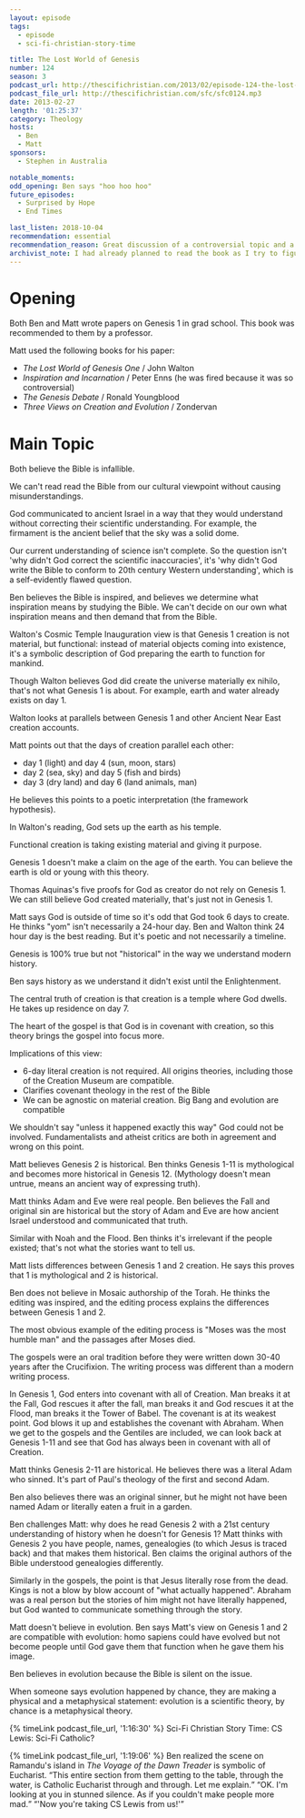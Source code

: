 ```yaml
---
layout: episode
tags:
  - episode
  - sci-fi-christian-story-time

title: The Lost World of Genesis
number: 124
season: 3
podcast_url: http://thescifichristian.com/2013/02/episode-124-the-lost-world-of-genesis/
podcast_file_url: http://thescifichristian.com/sfc/sfc0124.mp3
date: 2013-02-27
length: '01:25:37'
category: Theology
hosts:
  - Ben
  - Matt
sponsors: 
  - Stephen in Australia

notable_moments:
odd_opening: Ben says "hoo hoo hoo"
future_episodes:
  - Surprised by Hope
  - End Times

last_listen: 2018-10-04
recommendation: essential
recommendation_reason: Great discussion of a controversial topic and a book that is iconic to the show.
archivist_note: I had already planned to read the book as I try to figure out what I believe on this topic, and made sure to read it for this episode. You can read my <a href="https://www.goodreads.com/review/show/2531430265">Goodreads review</a>. Basically, I think Walton's theory is a great possibility, expected to be convinced by the book, and was not convinced. I don't really like the other options though, so I'm still leaning toward this or the framework hypothesis.
---
```

# Opening

Both Ben and Matt wrote papers on Genesis 1 in grad school. This book was recommended to them by a professor. 

Matt used the following books for his paper:

- <i class="work-title">The Lost World of Genesis One</i> / John Walton
- <i class="work-title">Inspiration and Incarnation</i> / Peter Enns (he was fired because it was so controversial)
- <i class="work-title">The Genesis Debate</i> / Ronald Youngblood
- <i class="work-title">Three Views on Creation and Evolution</i> / Zondervan



# Main Topic
Both believe the Bible is infallible.

We can't read read the Bible from our cultural viewpoint without causing misunderstandings.

God communicated to ancient Israel in a way that they would understand without correcting their scientific understanding. For example, the firmament is the ancient belief that the sky was a solid dome.

Our current understanding of science isn't complete. So the question isn't 'why didn't God correct the scientific inaccuracies', it's 'why didn't God write the Bible to conform to 20th century Western understanding', which is a self-evidently flawed question.

Ben believes the Bible is inspired, and believes we determine what inspiration means by studying the Bible. We can't decide on our own what inspiration means and then demand that from the Bible.

Walton's Cosmic Temple Inauguration view is that Genesis 1 creation is not material, but functional: instead of material objects coming into existence, it's a symbolic description of God preparing the earth to function for mankind. 

Though Walton believes God did create the universe materially ex nihilo, that's not what Genesis 1 is about. For example, earth and water already exists on day 1.

Walton looks at parallels between Genesis 1 and other Ancient Near East creation accounts.

Matt points out that the days of creation parallel each other: 
- day 1 (light) and day 4 (sun, moon, stars)
- day 2 (sea, sky) and day 5 (fish and birds)
- day 3 (dry land) and day 6 (land animals, man)

He believes this points to a poetic interpretation (the framework hypothesis).

In Walton's reading, God sets up the earth as his temple.

Functional creation is taking existing material and giving it purpose.

Genesis 1 doesn't make a claim on the age of the earth. You can believe the earth is old or young with this theory.

Thomas Aquinas's five proofs for God as creator do not rely on Genesis 1. We can still believe God created materially, that's just not in Genesis 1.

Matt says God is outside of time so it's odd that God took 6 days to create. He thinks "yom" isn't necessarily a 24-hour day. Ben and Walton think 24 hour day is the best reading. But it's poetic and not necessarily a timeline.

Genesis is 100% true but not "historical" in the way we understand modern history.

Ben says history as we understand it didn't exist until the Enlightenment. 

The central truth of creation is that creation is a temple where God dwells. He takes up residence on day 7.

The heart of the gospel is that God is in covenant with creation, so this theory brings the gospel into focus more. 

Implications of this view:

- 6-day literal creation is not required. All origins theories, including those of the Creation Museum are compatible.
- Clarifies covenant theology in the rest of the Bible
- We can be agnostic on material creation. Big Bang and evolution are compatible 

We shouldn't say "unless it happened exactly this way" God could not be involved. Fundamentalists and atheist critics are both in agreement and wrong on this point.

Matt believes Genesis 2 is historical. Ben thinks Genesis 1-11 is mythological and becomes more historical in Genesis 12. (Mythology doesn't mean untrue, means an ancient way of expressing truth). 

Matt thinks Adam and Eve were real people. Ben believes the Fall and original sin are historical but the story of Adam and Eve are how ancient Israel understood and communicated that truth. 

Similar with Noah and the Flood. Ben thinks it's irrelevant if the people existed; that's not what the stories want to tell us.

Matt lists differences between Genesis 1 and 2 creation. He says this proves that 1 is mythological and 2 is historical.

Ben does not believe in Mosaic authorship of the Torah. He thinks the editing was inspired, and the editing process explains the differences between Genesis 1 and 2. 

The most obvious example of the editing process is "Moses was the most humble man" and the passages after Moses died. 

The gospels were an oral tradition before they were written down 30-40 years after the Crucifixion. The writing process was different than a modern writing process. 

In Genesis 1, God enters into covenant with all of Creation. Man breaks it at the Fall, God rescues it after the fall, man breaks it and God rescues it at the Flood, man breaks it the Tower of Babel. The covenant is at its weakest point. God blows it up and establishes the covenant with Abraham. When we get to the gospels and the Gentiles are included, we can look back at Genesis 1-11 and see that God has always been in covenant with all of Creation.

Matt thinks Genesis 2-11 are historical. He believes there was a literal Adam who sinned. It's part of Paul's theology of the first and second Adam. 

Ben also believes there was an original sinner, but he might not have been named Adam or literally eaten a fruit in a garden.

Ben challenges Matt: why does he read Genesis 2 with a 21st century understanding of history when he doesn't for Genesis 1? Matt thinks with Genesis 2 you have people, names, genealogies (to which Jesus is traced back) and that makes them historical. Ben claims the original authors of the Bible understood genealogies differently. 

Similarly in the gospels, the point is that Jesus literally rose from the dead. Kings is not a blow by blow account of "what actually happened". Abraham was a real person but the stories of him might not have literally happened, but God wanted to communicate something through the story.

Matt doesn't believe in evolution. Ben says Matt's view on Genesis 1 and 2 are compatible with evolution: homo sapiens could have evolved but not become people until God gave them that function when he gave them his image.

Ben believes in evolution because the Bible is silent on the issue. 

When someone says evolution happened by chance, they are making a physical and a metaphysical statement: evolution is a scientific theory, by chance is a metaphysical theory. 

{% timeLink podcast_file_url, '1:16:30' %} Sci-Fi Christian Story Time: CS Lewis: Sci-Fi Catholic? 

<div class="quote">
  {% timeLink podcast_file_url, '1:19:06' %}
  <span class="quote-context is-size-6">Ben realized the scene on Ramandu's island in <i class="work-title">The Voyage of the Dawn Treader</i> is symbolic of Eucharist.</span>
  <q class="ben">This entire section from them getting to the table, through the water, is Catholic Eucharist through and through. Let me explain.</q>
  <q class="matt">OK. I'm looking at you in stunned silence. As if you couldn't make people more mad.</q>
  <q class="ben">'Now you're taking CS Lewis from us!'</q>
</div>